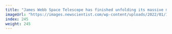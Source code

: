 ```yaml
---
title: "James Webb Space Telescope has finished unfolding its massive mirror"
imageUrl: "https://images.newscientist.com/wp-content/uploads/2022/01/10110947/PRI_217942257.jpg?width=600"
index: 245
weight: 245
---
```

